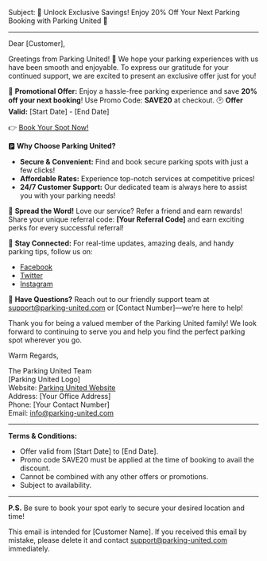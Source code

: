 Subject: 🎉 Unlock Exclusive Savings! Enjoy 20% Off Your Next Parking Booking with Parking United 🚗

---

Dear [Customer],

Greetings from Parking United! 🌟 We hope your parking experiences with us have been smooth and enjoyable. To express our gratitude for your continued support, we are excited to present an exclusive offer just for you!

🎁 **Promotional Offer:**
Enjoy a hassle-free parking experience and save **20% off your next booking**! 
Use Promo Code: **SAVE20** at checkout.
🕑 **Offer Valid:** [Start Date] - [End Date]

👉 [Book Your Spot Now!](http://parking-united.com/booknow)

🅿️ **Why Choose Parking United?**
- **Secure & Convenient:** Find and book secure parking spots with just a few clicks!
- **Affordable Rates:** Experience top-notch services at competitive prices!
- **24/7 Customer Support:** Our dedicated team is always here to assist you with your parking needs!

📢 **Spread the Word!**
Love our service? Refer a friend and earn rewards! Share your unique referral code: **[Your Referral Code]** and earn exciting perks for every successful referral!

📱 **Stay Connected:**
For real-time updates, amazing deals, and handy parking tips, follow us on:
- [Facebook](http://facebook.com/parkingunited)
- [Twitter](http://twitter.com/parkingunited)
- [Instagram](http://instagram.com/parkingunited)

💬 **Have Questions?**
Reach out to our friendly support team at support@parking-united.com or [Contact Number]—we’re here to help!

Thank you for being a valued member of the Parking United family! We look forward to continuing to serve you and help you find the perfect parking spot wherever you go.

Warm Regards,

The Parking United Team  
[Parking United Logo]  
Website: [Parking United Website](http://parking-united.com)  
Address: [Your Office Address]  
Phone: [Your Contact Number]  
Email: info@parking-united.com

---

**Terms & Conditions:**
- Offer valid from [Start Date] to [End Date].
- Promo code SAVE20 must be applied at the time of booking to avail the discount.
- Cannot be combined with any other offers or promotions.
- Subject to availability.

---

**P.S.** Be sure to book your spot early to secure your desired location and time!

This email is intended for [Customer Name]. If you received this email by mistake, please delete it and contact support@parking-united.com immediately.
